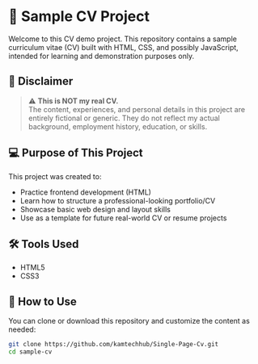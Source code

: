 # 🧾 Sample CV Project

Welcome to this CV demo project. This repository contains a sample curriculum vitae (CV) built with HTML, CSS, and possibly JavaScript, intended for learning and demonstration purposes only.

## 📄 Disclaimer

> ⚠️ **This is NOT my real CV.**  
> The content, experiences, and personal details in this project are entirely fictional or generic. They do not reflect my actual background, employment history, education, or skills.

## 💻 Purpose of This Project

This project was created to:

- Practice frontend development (HTML)
- Learn how to structure a professional-looking portfolio/CV
- Showcase basic web design and layout skills
- Use as a template for future real-world CV or resume projects

## 🛠️ Tools Used

- HTML5
- CSS3

## 📂 How to Use

You can clone or download this repository and customize the content as needed:

```bash
git clone https://github.com/kamtechhub/Single-Page-Cv.git
cd sample-cv
